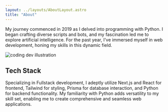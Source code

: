 ```yaml
---
layout: ../layouts/AboutLayout.astro
title: "About"
---
```


My journey commenced in 2019 as I delved into programming with Python. I began crafting diverse scripts and bots, and my fascination led me to explore artificial intelligence. For the past year, I've immersed myself in web development, honing my skills in this dynamic field.

<div>
  <img src="/assets/dev.svg" class="sm:w-1/2 mx-auto" alt="coding dev illustration">
</div>

## Tech Stack

Specializing in Fullstack development, I adeptly utilize Next.js and React for frontend, Tailwind for styling, Prisma for database interaction, and Python for backend functionality. My familiarity with Python adds versatility to my skill set, enabling me to create comprehensive and seamless web applications.
